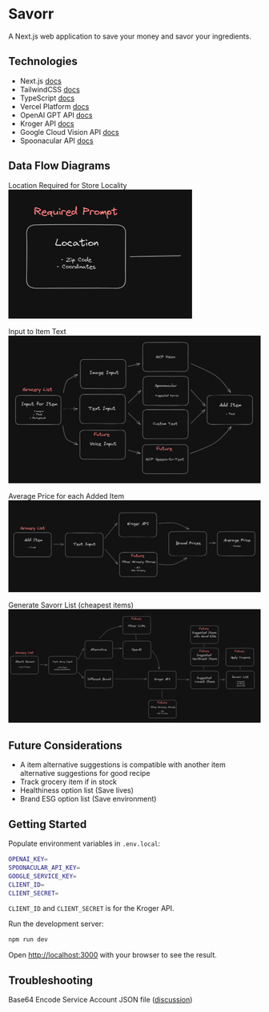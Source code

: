# Savorr

A Next.js web application to save your money and savor your ingredients.

## Technologies
- Next.js [docs](https://nextjs.org/docs)
- TailwindCSS [docs](https://tailwindcss.com/docs/installation)
- TypeScript [docs](https://www.typescriptlang.org/docs/)
- Vercel Platform [docs](https://vercel.com/docs)
- OpenAI GPT API [docs](https://platform.openai.com/docs/api-reference)
- Kroger API [docs](https://developer.kroger.com/reference#section/Authentication)
- Google Cloud Vision API [docs](https://cloud.google.com/vision/docs)
- Spoonacular API [docs](https://spoonacular.com/food-api/docs#Ingredient-Search)

## Data Flow Diagrams

Location Required for Store Locality
![Diagram 2](https://github.com/savorr-org/.github/blob/main/assets/diagram-2.png)

Input to Item Text
![Diagram 1](https://github.com/savorr-org/.github/blob/main/assets/diagram-1.png)

Average Price for each Added Item
![Diagram 3](https://github.com/savorr-org/.github/blob/main/assets/diagram-3.png)

Generate Savorr List (cheapest items)
![Diagram 4](https://github.com/savorr-org/.github/blob/main/assets/diagram-4.png)

## Future Considerations
- A item alternative suggestions is compatible with another item alternative suggestions for good recipe
- Track grocery item if in stock
- Healthiness option list (Save lives)
- Brand ESG option list (Save environment)

## Getting Started

Populate environment variables in `.env.local`:
```bash
OPENAI_KEY=
SPOONACULAR_API_KEY=
GOOGLE_SERVICE_KEY=
CLIENT_ID=
CLIENT_SECRET=
```

`CLIENT_ID` and `CLIENT_SECRET` is for the Kroger API.

Run the development server:

```bash
npm run dev
```

Open [http://localhost:3000](http://localhost:3000) with your browser to see the result.

## Troubleshooting

Base64 Encode Service Account JSON file ([discussion](https://github.com/orgs/vercel/discussions/219))
